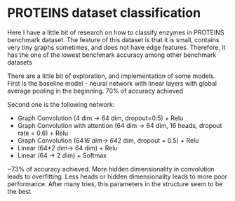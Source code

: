 # PROTEINS dataset classification
Here I have a little bit of research on how to classify enzymes in PROTEINS benchmark dataset. The feature of this dataset is that it is small, contains very tiny graphs sometimes, and does not have edge features. Therefore, it has the one of the lowest benchmark accuracy among other benchmark datasets

There are a little bit of exploration, and implementation of some models.
First is the baseline model -  neural network with linear layers with global average pooling in the beginning. 70% of accuracy achieved

Second one is the following network:
- Graph Convolution (4 dim -> 64 dim, dropout=0.5) + Relu
- Graph Convolution with attention (64 dim -> 64 dim, 16 heads, dropout rate = 0.6) + Relu
- Graph Convolution (64*16 dim-> 64*2 dim, dropout = 0.5) + Relu
- Linear (64*2 dim-> 64 dim) + Relu
- Linear (64 -> 2 dim) + Softmax

~73% of accuracy achieved.
More hidden dimensionality in convolution leads to overfitting. Less heads or hidden dimensionality leads to more poor performance. After many tries, this parameters in the structure seem to be the best
